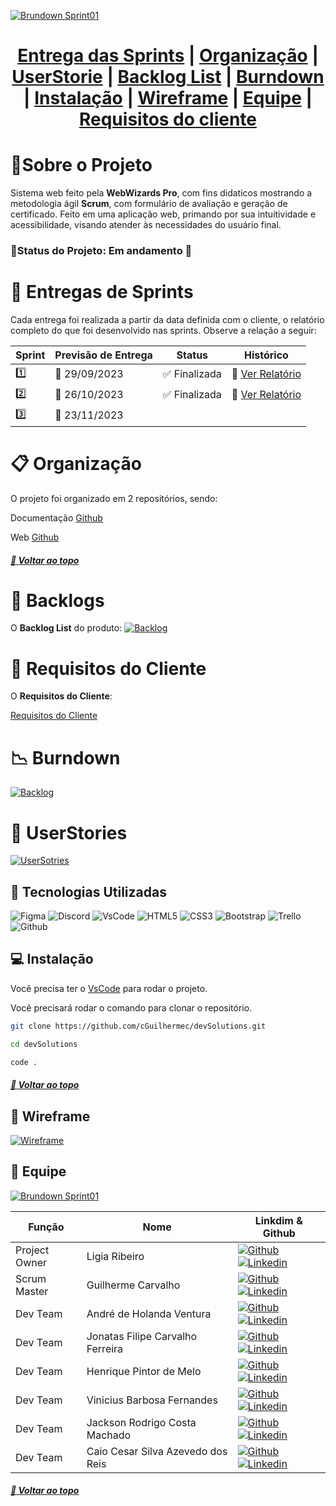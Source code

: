 [![Brundown Sprint01](./imgs/logoWebWizardsPro.jpg)](./imgs/logoWebWizardsPro.jpg)

<div align="center">
<h1>
<a  href="#bookmark_tabs-entregas-de-sprints">Entrega das Sprints</a> | <a  href="#clipboard-organização">Organização</a> | <a  href="#bust_in_silhouette-userstories">UserStorie</a> | <a  href="#triangular_flag_on_post-backlogs">Backlog List</a> | <a  href="#chart_with_downwards_trend-burndown">Burndown</a> | <a  href="#computer-instalação">Instalação</a> | <a  href="#page_facing_up-wireframe">Wireframe</a> | <a  href="#busts_in_silhouette-equipe">Equipe</a> | <a  href="#scroll-requisitos-do-cliente">Requisitos do cliente</a>
</h1>
</div>

# :pencil:Sobre o Projeto

Sistema web feito pela **WebWizards Pro**, com fins didaticos mostrando a metodologia ágil **Scrum**, com formulário de avaliação e geração de certificado. Feito em uma aplicação web, primando por sua intuitividade e acessibilidade, visando atender às necessidades do usuário final.

### :pushpin:Status do Projeto: Em andamento :construction:

# :bookmark_tabs: Entregas de Sprints

Cada entrega foi realizada a partir da data definida com o cliente, o relatório completo do que foi desenvolvido nas sprints. Observe a relação a seguir:

| Sprint  | Previsão de Entrega   | Status                        | Histórico                                      |
| ------- | --------------------- | ----------------------------- | ---------------------------------------------- |
| :one:   | :calendar: 29/09/2023 | :white_check_mark: Finalizada | :round_pushpin: [Ver Relatório](./Sprint01.md) |
| :two:   | :calendar: 26/10/2023 | :white_check_mark: Finalizada | :round_pushpin: [Ver Relatório](./Sprint02.md) |
| :three: | :calendar: 23/11/2023 |                               |                                                |

# :clipboard: Organização

O projeto foi organizado em 2 repositórios, sendo:

Documentação [Github](https://github.com/cGuilhermec/DocumentacaoWebWizardPro)

Web [Github](https://github.com/cGuilhermec/WebWizardsPro)

##### [:rocket: Voltar ao topo ](#bookmark_tabs-entregas-de-sprints)

# :triangular_flag_on_post: Backlogs

O **Backlog List** do produto:
[![Backlog](./imgs/Backlog_List.PNG)](./imgs/Backlog_List.PNG)

# :scroll: Requisitos do Cliente

O **Requisitos do Cliente**:

<a  href="./docs/Requisitos de Cliente 1DSM - 2023-2.pdf">Requisitos do Cliente</a>

# :chart_with_downwards_trend: Burndown

[![Backlog](./imgs/Burndown_Sprint01.PNG)](./imgs/Burndown_Sprint01.PNG)

# :bust_in_silhouette: UserStories

[![UserSotries](./imgs/UserStories.png)](./imgs/UserStories.png)

## :wrench: Tecnologias Utilizadas

![Figma](https://img.shields.io/badge/Figma-F24E1E?style=for-the-badge&logo=figma&logoColor=white) ![Discord](https://img.shields.io/badge/Discord-5865F2?style=for-the-badge&logo=discord&logoColor=white) ![VsCode](https://img.shields.io/badge/Visual_Studio-5C2D91?style=for-the-badge&logo=visual%20studio&logoColor=white) ![HTML5](https://img.shields.io/badge/HTML5-E34F26?style=for-the-badge&logo=html5&logoColor=white)
![CSS3](https://img.shields.io/badge/CSS3-1572B6?style=for-the-badge&logo=css3&logoColor=white) ![Bootstrap](https://img.shields.io/badge/Bootstrap-563D7C?style=for-the-badge&logo=bootstrap&logoColor=white) ![Trello](https://img.shields.io/badge/Trello-0052CC?style=for-the-badge&logo=trello&logoColor=white) ![Github](https://img.shields.io/badge/GitHub-100000?style=for-the-badge&logo=github&logoColor=white)

## :computer: Instalação

Você precisa ter o [VsCode](https://code.visualstudio.com/download) para rodar o projeto.

Você precisará rodar o comando para clonar o repositório.

```sh
git clone https://github.com/cGuilhermec/devSolutions.git

cd devSolutions

code .
```

##### [:rocket: Voltar ao topo ](#bookmark_tabs-entregas-de-sprints)

## :page_facing_up: Wireframe

[![Wireframe](./imgs/WireFrame.PNG)](https://www.figma.com/file/NlvWUeXkm24HkJzpUlTSe8/Web-Wizards?type=design&node-id=0-1&mode=design&t=d2QDJjhf6EplNvEl-0)

## :busts_in_silhouette: Equipe

[![Brundown Sprint01](./imgs/equipePhoto.jpg)](./imgs/equipePhoto.jpg)

| Função        | Nome                              | Linkdim & Github                                                                                                                                                                                                                                                                                                                |
| ------------- | --------------------------------- | ------------------------------------------------------------------------------------------------------------------------------------------------------------------------------------------------------------------------------------------------------------------------------------------------------------------------------- |
| Project Owner | Ligia Ribeiro                     | [![Github](https://img.shields.io/badge/GitHub-100000?style=for-the-badge&logo=github&logoColor=white)](https://github.com/ligribeiro) [![Linkedin](https://img.shields.io/badge/LinkedIn-0077B5?style=for-the-badge&logo=linkedin&logoColor=white)](https://www.linkedin.com/in/liribeiro/)                                    |
| Scrum Master  | Guilherme Carvalho                | [![Github](https://img.shields.io/badge/GitHub-100000?style=for-the-badge&logo=github&logoColor=white)](https://github.com/cGuilhermec) [![Linkedin](https://img.shields.io/badge/LinkedIn-0077B5?style=for-the-badge&logo=linkedin&logoColor=white)](https://www.linkedin.com/in/guilherme-carvalho-1b8b08156/)                |
| Dev Team      | André de Holanda Ventura          | [![Github](https://img.shields.io/badge/GitHub-100000?style=for-the-badge&logo=github&logoColor=white)](https://github.com/AndreHVentura) [![Linkedin](https://img.shields.io/badge/LinkedIn-0077B5?style=for-the-badge&logo=linkedin&logoColor=white)](https://www.linkedin.com/in/andrehventura/)                             |
| Dev Team      | Jonatas Filipe Carvalho Ferreira  | [![Github](https://img.shields.io/badge/GitHub-100000?style=for-the-badge&logo=github&logoColor=white)](https://github.com/filipejonatas) [![Linkedin](https://img.shields.io/badge/LinkedIn-0077B5?style=for-the-badge&logo=linkedin&logoColor=white)](https://www.linkedin.com/in/jonatas-filipe-aa4534165/)                  |
| Dev Team      | Henrique Pintor de Melo           | [![Github](https://img.shields.io/badge/GitHub-100000?style=for-the-badge&logo=github&logoColor=white)](https://github.com/HenriquePmelo) [![Linkedin](https://img.shields.io/badge/LinkedIn-0077B5?style=for-the-badge&logo=linkedin&logoColor=white)](https://www.linkedin.com/in/henrique-pintor-92448a28b/)                 |
| Dev Team      | Vinicius Barbosa Fernandes        | [![Github](https://img.shields.io/badge/GitHub-100000?style=for-the-badge&logo=github&logoColor=white)](https://github.com/Viniciusfernandes2) [![Linkedin](https://img.shields.io/badge/LinkedIn-0077B5?style=for-the-badge&logo=linkedin&logoColor=white)](https://www.linkedin.com/in/vinicius-fernandes-6088a323b)          |
| Dev Team      | Jackson Rodrigo Costa Machado     | [![Github](https://img.shields.io/badge/GitHub-100000?style=for-the-badge&logo=github&logoColor=white)](https://github.com/jacksonrcmachado) [![Linkedin](https://img.shields.io/badge/LinkedIn-0077B5?style=for-the-badge&logo=linkedin&logoColor=white)](https://www.linkedin.com/in/jackson-rodrigo-costa-machado-b636a84a/) |
| Dev Team      | Caio Cesar Silva Azevedo dos Reis | [![Github](https://img.shields.io/badge/GitHub-100000?style=for-the-badge&logo=github&logoColor=white)](https://github.com/CaiooAzevedoo) [![Linkedin](https://img.shields.io/badge/LinkedIn-0077B5?style=for-the-badge&logo=linkedin&logoColor=white)](https://www.linkedin.com/in/caio-azevedo-dev/)                          |

##### [:rocket: Voltar ao topo ](#bookmark_tabs-entregas-de-sprints)
